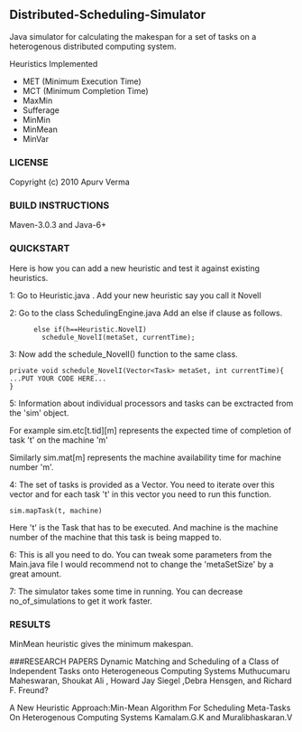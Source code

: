 Distributed-Scheduling-Simulator
--------

Java simulator for calculating the makespan for a set of tasks on a heterogenous distributed computing system.

Heuristics Implemented

- MET (Minimum Execution Time)
- MCT (Minimum Completion Time)
- MaxMin
- Sufferage
- MinMin
- MinMean
- MinVar


### LICENSE
Copyright (c) 2010 Apurv Verma

### BUILD INSTRUCTIONS

Maven-3.0.3 and Java-6+

### QUICKSTART
Here is how you can add a new heuristic and test it against existing heuristics.

1: Go to Heuristic.java . Add your new heuristic say you call it NovelI

2: Go to the class SchedulingEngine.java
Add an else if clause as follows.

```
      else if(h==Heuristic.NovelI)
		schedule_NovelI(metaSet, currentTime); 
```

3: Now add the schedule_NovelI() function to the same class.

```
private void schedule_NovelI(Vector<Task> metaSet, int currentTime){
...PUT YOUR CODE HERE...
}
```

5: Information about individual processors and tasks can be exctracted from the 'sim' object.

For example sim.etc[t.tid][m] represents the expected time of completion of task 't' on the machine 'm'

Similarly sim.mat[m] represents the machine availability time for machine number 'm'.



4: The set of tasks is provided as a Vector. You need to iterate over this vector and for each task 't' in this vector you need to run this function.

```
sim.mapTask(t, machine)
```

Here 't' is the Task that has to be executed.
And machine is the machine number of the machine that this task is being mapped to.


6: This is all you need to do. You can tweak some parameters from the Main.java file I would recommend not to change the 'metaSetSize' by a great amount.

7: The simulator takes some time in running. You can decrease no_of_simulations to get it work faster. 


### RESULTS
MinMean heuristic gives the minimum makespan.


###RESEARCH PAPERS
Dynamic Matching and Scheduling of a Class of Independent Tasks onto Heterogeneous Computing Systems
Muthucumaru Maheswaran, Shoukat Ali , Howard Jay Siegel ,Debra Hensgen, and Richard F. Freund?


A New Heuristic Approach:Min-Mean Algorithm For Scheduling Meta-Tasks On Heterogenous Computing Systems 
Kamalam.G.K and Muralibhaskaran.V


